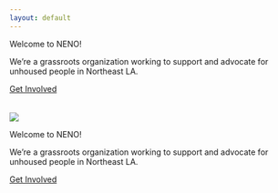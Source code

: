 ```yaml
---
layout: default
---
```


<div class="row d-flex mh-100 rounded-3" style="height: 75vh; min-height: 375px;">

  <div class="col-12 col-lg-6 text-center justify-content-center h-100">
      <div class="d-lg-none row justify-content-center h-100 bg-dark">
        <div class="col-10 my-auto mx-4 justify-content-center">
          <p class="neno-banner">Welcome to NENO!</p>
          <p class="neno-blurb"> We’re a grassroots organization working to support and advocate for unhoused people in Northeast LA.</p>
          <div class="d-grid col-4 mt-4 mx-auto" style="min-height: 50px;">
            <a role="button" class="align-middle btn btn-secondary rounded-pill" href="join">Get Involved</a>
          </div>
        </div>
      </div>
      <div class="d-none d-lg-block row justify-content-center h-100">
          <img src="assets/img/neno-cover-image.gif" class="max-width-100 h-100 mh-100 px-0" style="object-position: center; object-fit:cover;"/>
      </div>
      <!--
      <div class="d-lg-none row justify-content-center bg-dark">
        <div class="col-8 my-3 text-white">
          <p class="footer mb-0">Northeast Neighborhood Outreach (NENO) is a 501(c)(3) organization serving unhoused people in Highland Park and Eagle Rock.</p>
        </div>
      </div> -->
  </div>
  <div class="d-none d-lg-block col-6 h-100 bg-dark">
    <div class="row h-100 justify-content-center">
      <div class="col-10 my-auto text-end">
        <p class="neno-banner">Welcome to NENO!</p>
        <p class="neno-blurb"> We’re a grassroots organization working to support and advocate for unhoused people in Northeast LA.</p>
        <div class="d-grid col-4 mt-4 ms-auto">
          <a href="join" role="button" class="btn btn-secondary btn-lg rounded-pill">Get Involved</a>
        </div>
      </div>
    </div>
  </div>
</div>

<!-- <p class="header-light"> Want to get involved?</p>
<h3> Join our mailing list!</h3>

<form method="POST" action="https://api.sheetmonkey.io/form/saj4XFEdD4XTXiU9fCxGuC" id="contact-form">
  <div class="form-group my-2">
    <input type="name" class="form-control" name="Name" aria-describedby="nameHelp" placeholder="Full name">
  </div>
  <div class="form-group my-2">
    <input type="email" class="form-control" name="Email" aria-describedby="emailHelp" placeholder="Enter email">
  </div>
  <button type="submit" class="btn btn-primary button-signup my-2">Sign up</button>
</form>

<p class="email-call my-4">Questions? Contact us at <a href="mailto:info@neno-la.org">info@neno-la.org</a></p> -->
